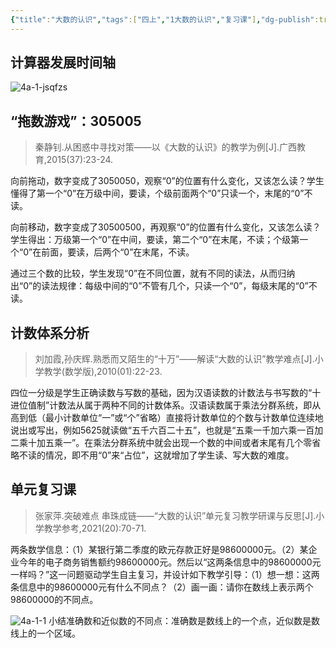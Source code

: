 ```yaml
---
{"title":"大数的认识","tags":["四上","1大数的认识","复习课"],"dg-publish":true,"permalink":"/5 课时设计/4a 大数的认识/","dgPassFrontmatter":true,"noteIcon":""}
---
```



## 计算器发展时间轴

![4a-1-jsqfzs](https://r2.edui123.com/2024/02/4a-1-jsqfzs.png)

## “拖数游戏”：305005

> 秦静钊.从困惑中寻找对策——以《大数的认识》的教学为例[J].广西教育,2015(37):23-24.

向前拖动，数字变成了3050050，观察“0”的位置有什么变化，又该怎么读？学生懂得了第一个“0”在万级中间，要读，个级前面两个“0”只读一个，末尾的“0”不读。

向前移动，数字变成了30500500，再观察“0”的位置有什么变化，又该怎么读？学生得出：万级第一个“0”在中间，要读，第二个“0”在末尾，不读；个级第一个“0”在前面，要读，后两个“0”在末尾，不读。

通过三个数的比较，学生发现“0”在不同位置，就有不同的读法，从而归纳出“0”的读法规律：每级中间的“0”不管有几个，只读一个“0”，每级末尾的“0”不读。

## 计数体系分析

> 刘加霞,孙庆辉.熟悉而又陌生的“十万”——解读“大数的认识”教学难点[J].小学教学(数学版),2010(01):22-23.

四位一分级是学生正确读数与写数的基础，因为汉语读数的计数法与书写数的“十进位值制”计数法从属于两种不同的计数体系。汉语读数属于乘法分群系统，即从高到低（最小计数单位“一”或“个”省略）直接将计数单位的个数与计数单位连续地说出或写出，例如5625就读做“五千六百二十五”，也就是“五乘一千加六乘一百加二乘十加五乘一”。在乘法分群系统中就会出现一个数的中间或者末尾有几个零省略不读的情况，即不用“0”来“占位”，这就增加了学生读、写大数的难度。

## 单元复习课

> 张家萍.突破难点 串珠成链——“大数的认识”单元复习教学研课与反思[J].小学教学参考,2021(20):70-71.

两条数学信息：（1）某银行第二季度的欧元存款正好是98600000元。（2）某企业今年的电子商务销售额约98600000元。然后以“这两条信息中的98600000元一样吗？”这一问题驱动学生自主复习，并设计如下教学引导：（1）想一想：这两条信息中的98600000元有什么不同点？（2）画一画：请你在数线上表示两个98600000的不同点。

![4a-1-1](https://r2.edui123.com/2024/02/4a-1-1.jpg)
小结准确数和近似数的不同点：准确数是数线上的一个点，近似数是数线上的一个区域。